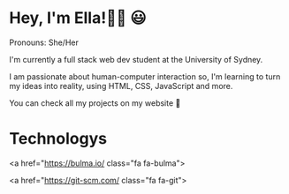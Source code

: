 

# Hey, I'm Ella!👋🏻 😃
Pronouns: She/Her

I'm currently a full stack web dev student at the University of Sydney.

I am passionate about human-computer interaction so, I'm learning to turn my ideas into reality, using HTML, CSS, JavaScript and more.

You can check all my projects on my website 🧩

# Technologys 

<a href="https://getbootstrap.com/" class="fa fa-bootstrap"></a>

<a href="https://bulma.io/ class="fa fa-bulma"></a>

<a href="https://developer.mozilla.org/en-US/docs/Web/JavaScript" class="fa fa-javascript"></a>

<a href="https://nodejs.org/en/about/" class="fa fa-nodejs"></a>
                                                           
<a href="https://git-scm.com/ class="fa fa-git"></a>
                                                           
<a href="https://developer.mozilla.org/en-US/docs/Learn/CSS/First_steps/What_is_CSS" class="fa fa-CSS"></a>
